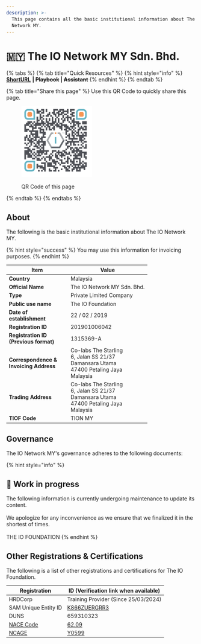 ```yaml
---
description: >-
  This page contains all the basic institutional information about The IO
  Network MY.
---
```


# 🇲🇾 The IO Network MY Sdn. Bhd.

{% tabs %}
{% tab title="Quick Resources" %}
{% hint style="info" %}
[**ShortURL**](https://short.theiofoundation.org/TIONMYOrgInfo) **|&#x20;**~~**Playbook**~~**&#x20;|&#x20;**~~**Assistant**~~
{% endhint %}
{% endtab %}

{% tab title="Share this page" %}
Use this QR Code to quickly share this page.

<figure><img src="../../../.gitbook/assets/TIOFMYTheIONetworkMYInfoPage_4096x4096.png" alt="" width="188"><figcaption><p>QR Code of this page</p></figcaption></figure>
{% endtab %}
{% endtabs %}

## About

The following is the basic institutional information about The IO Network MY.

{% hint style="success" %}
You may use this information for invoicing purposes.
{% endhint %}

<table><thead><tr><th width="150">Item</th><th>Value</th></tr></thead><tbody><tr><td><strong>Country</strong></td><td>Malaysia</td></tr><tr><td><strong>Official Name</strong></td><td>The IO Network MY Sdn. Bhd.</td></tr><tr><td><strong>Type</strong></td><td>Private Limited Company</td></tr><tr><td><strong>Public use name</strong></td><td>The IO Foundation</td></tr><tr><td><strong>Date of establishment</strong></td><td>22 / 02 / 2019</td></tr><tr><td><strong>Registration ID</strong></td><td>201901006042</td></tr><tr><td><strong>Registration ID (Previous format)</strong></td><td>1315369-A</td></tr><tr><td><strong>Correspondence &#x26;</strong><br><strong>Invoicing Address</strong></td><td>Co-labs The Starling
<br>6, Jalan SS 21/37
<br>Damansara Utama
<br>47400 Petaling Jaya
<br>Malaysia</td></tr><tr><td><strong>Trading Address</strong></td><td>Co-labs The Starling
<br>6, Jalan SS 21/37
<br>Damansara Utama
<br>47400 Petaling Jaya
<br>Malaysia</td></tr><tr><td><strong>TIOF Code</strong></td><td>TION MY</td></tr></tbody></table>

## Governance

The IO Network MY's governance adheres to the following documents:

{% hint style="info" %}
## 🚧 Work in progress

The following information is currently undergoing maintenance to update its content.\
\
We apologize for any inconvenience as we ensure that we finalized it in the shortest of times.\
\
THE IO FOUNDATION
{% endhint %}

## Other Registrations & Certifications

The following is a list of other registrations and certifications for The IO Foundation.

| Registration                                                                                                                                                   | ID (Verification link when available)                                                      |
| -------------------------------------------------------------------------------------------------------------------------------------------------------------- | ------------------------------------------------------------------------------------------ |
| HRDCorp                                                                                                                                                        | Training Provider (Since 25/03/2024)                                                       |
| SAM Unique Entity ID                                                                                                                                           | [K866ZUERGRR3](https://unitedstatesbusinessregistration.us/check-sam-registration-status/) |
| DUNS                                                                                                                                                           | 659310323                                                                                  |
| [NACE Code](https://ec.europa.eu/eurostat/ramon/nomenclatures/index.cfm?TargetUrl=LST_CLS_DLD\&StrNom=NACE_REV2\&StrLanguageCode=EN\&StrLayoutCode=HIERARCHIC) | [62.09](https://nacev2.com/en/search?q=62.09)                                              |
| [NCAGE](https://eportal.nspa.nato.int/Codification/Support/en/Products/NCAGE/)                                                                                 | [Y0599](https://eportal.nspa.nato.int/Codification/CageTool/cage-view/Y0599)               |

